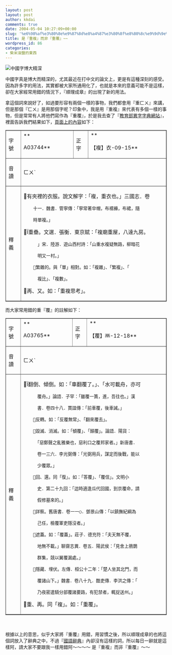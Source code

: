 ```yaml
---
layout: post
layout: post
author: kkdai
comments: true
date: 2004-05-04 10:27:09+00:00
slug: '%e6%98%af%e3%80%8e%e9%87%8d%e8%a4%87%e3%80%8f%e8%80%8c%e9%9d%9e%e3%80%8e%e9%87%8d%e8%a6%86%e3%80%8f'
title: 是『重複』而非『重覆』~~
wordpress_id: 86
categories:
- 柴米油鹽的東西
---
```


![中國字博大精深](http://www.evanlin.com/blog/archives/0504/a0374402.jpg)


中國字真是博大而精深的，尤其最近在打中文的論文上，更是有這種深刻的感受。因為許多字的用法，其實都被大家所通用化了，也就是本來的意義可能不是這樣，卻在大家經常用錯的情況下，『順理成章』的出現了新的用法。




拿這個詞來說好了，如過要形容有兩個一樣的事物，我們都會用『重ㄈㄨ』來講，但是那個『ㄈㄨ』是用那個字呢？印象中，我是用『重複』來代表有多個一樣的事物，但是常常有人將他們寫作為『重覆』，於是我去查了『[教育部異字字典網站](http://140.111.1.40/main.htm)』，裡面告訴我們結果如下，[頁面上的內容](http://140.111.1.40/yitia/a_std/a03744.htm)如下：


<!-- more -->

<table width="464" border="1" >
  <tbody >
    <tr >
      
<td width="30" valign="center" >
        

字號


        
</td>
      
<td width="148" valign="center" >**
        

A03744**


      
</td>
      
<td width="29" valign="center" >
        

正字


        
</td>
      
<td width="229" valign="center" >**
        

【複】衣-09-15**


      
</td>
    </tr>
    <tr >
      
<td width="30" valign="center" >
        

音讀


        
</td>
      
<td width="418" colspan="3" valign="center" >
        


        

ㄈㄨˋ


      
</td>
    </tr>
    <tr >
      
<td width="30" valign="center" >
        

釋義


        
</td>
    
    
<td width="418" colspan="3" valign="center" >
      

有夾裡的衣服。說文解字：「複，重衣也。」三國志．卷  

      　十一．魏書．管寧傳：「寧常著皁帽，布襦褲，布裙，隨  

      　時單複。」


      

重疊。文選．張衡．東京賦：「複廟重屋，八達九房。  

      　　」宋．陸游．遊山西村詩：「山重水複疑無路，柳暗花  

      　　明又一村。」  

      　繁雜的。與「單」相對。如：「複雜」、「繁複」、「  

      　　複比」、「複數」。


      

再、又。如：「重複思考」。


    
</td>
  </tr>
</tbody>
</table>


而大家常用錯的重『覆』的註解如下：



<table width="475" border="1" >
  <tbody >
    <tr >
      
<td width="30" valign="center" >
        

字號


        
</td>
      
<td width="148" valign="center" >**
        

A03765**


      
</td>
      
<td width="29" valign="center" >
        

正字


        
</td>
      
<td width="240" valign="center" >**
        

【覆】襾-12-18**


      
</td>
    </tr>
    <tr >
      
<td width="30" valign="center" >
        

音讀


        
</td>
      
<td width="429" colspan="3" valign="center" >
        


        

ㄈㄨˋ


      
</td>
    </tr>
    <tr >
      
<td width="30" valign="center" >
        

釋義


        
</td>
    
    
<td width="429" colspan="3" valign="center" >
      

翻倒、傾倒。如：「車翻覆了。」、「水可載舟，亦可  

      　　覆舟。」論語．子罕：「雖覆一簣，進，吾往也。」漢  

      　　書．卷四十八．賈誼傳：「前車覆，後車誡。」  

      　反轉。如：「反覆無常」、「翻來覆去」。  

      　毀滅、消滅。如：「傾覆」、「顛覆」。論語．陽貨：  

      　　「惡鄭聲之亂雅樂也，惡利口之覆邦家者。」新唐書．  

      　　卷一三六．李光弼傳：「光弼用兵，謀定而後戰，能以  

      　　少覆眾。」  

      　回、還。同「復」。如：「答覆」、「覆信」。文明小  

      　　史．第二十九回：「這時適逢瓜代回國，到京覆命，請  

      　　假修墓來的。」  

      　詳察。舊唐書．卷一一○．鄧景山傳：「以鎮撫紀綱為  

      　　己任，檢覆軍吏隱沒者。」  

      　遮蓋。如：「覆蓋」。莊子．德充符：「夫天無不覆，  

      　　地無不載。」聊齋志異．卷五．陽武侯：「見舍上鴉鵲  

      　　群集，競以翼覆漏處。」  

      　隱藏、埋伏。左傳．桓公十二年：「楚人坐其北門，而  

      　　覆諸山下。」魏書．卷八十九．酷吏傳．李洪之傳：「  

      　　乃夜密遣騎分部覆諸要路，有犯禁者，輒捉送州。」


      

重、再。同「複」。如：「重覆」。


    
</td>
  </tr>
</tbody>
</table>


　




根據以上的意思，似乎大家將『重覆』用錯，用習慣之後，所以順理成章的也將這個詞放入了辭典之中，不過『[國語辭典](http://140.111.1.22/mandr/clc/dict/)』內卻沒有這樣的詞，所以每日一辭就是這樣阿，請大家不要跟我一樣用錯阿～～～～
是『重複』而非『重覆』～～
